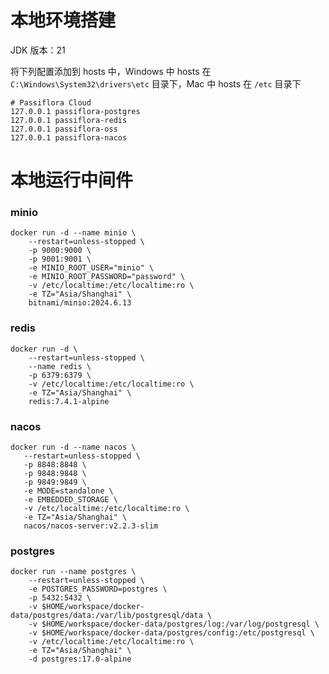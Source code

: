 # 本地环境搭建

JDK 版本：21


将下列配置添加到 hosts 中，Windows 中 hosts 在 `C:\Windows\System32\drivers\etc` 目录下，Mac 中 hosts 在 `/etc` 目录下
```shell
# Passiflora Cloud
127.0.0.1 passiflora-postgres
127.0.0.1 passiflora-redis
127.0.0.1 passiflora-oss
127.0.0.1 passiflora-nacos
```

# 本地运行中间件
### minio
```shell
docker run -d --name minio \
    --restart=unless-stopped \
    -p 9000:9000 \
    -p 9001:9001 \
    -e MINIO_ROOT_USER="minio" \
    -e MINIO_ROOT_PASSWORD="password" \
    -v /etc/localtime:/etc/localtime:ro \
    -e TZ="Asia/Shanghai" \
    bitnami/minio:2024.6.13
```

### redis
```shell
docker run -d \
    --restart=unless-stopped \
    --name redis \
    -p 6379:6379 \
    -v /etc/localtime:/etc/localtime:ro \
    -e TZ="Asia/Shanghai" \
    redis:7.4.1-alpine
```

### nacos
```shell
docker run -d --name nacos \
   --restart=unless-stopped \
   -p 8848:8848 \
   -p 9848:9848 \
   -p 9849:9849 \
   -e MODE=standalone \
   -e EMBEDDED_STORAGE \
   -v /etc/localtime:/etc/localtime:ro \
   -e TZ="Asia/Shanghai" \
   nacos/nacos-server:v2.2.3-slim
```

### postgres
```shell
docker run --name postgres \
    --restart=unless-stopped \
    -e POSTGRES_PASSWORD=postgres \
    -p 5432:5432 \
    -v $HOME/workspace/docker-data/postgres/data:/var/lib/postgresql/data \
    -v $HOME/workspace/docker-data/postgres/log:/var/log/postgresql \
    -v $HOME/workspace/docker-data/postgres/config:/etc/postgresql \
    -v /etc/localtime:/etc/localtime:ro \
    -e TZ="Asia/Shanghai" \
    -d postgres:17.0-alpine
```